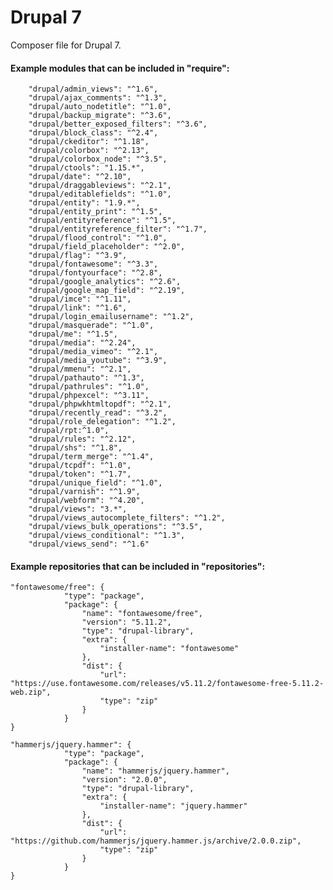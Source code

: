 # Drupal 7

Composer file for Drupal 7.

#### Example modules that can be included in "require":

        "drupal/admin_views": "^1.6",
        "drupal/ajax_comments": "^1.3",
        "drupal/auto_nodetitle": "^1.0",
        "drupal/backup_migrate": "^3.6",
        "drupal/better_exposed_filters": "^3.6",
        "drupal/block_class": "^2.4",
        "drupal/ckeditor": "^1.18",
        "drupal/colorbox": "^2.13",
        "drupal/colorbox_node": "^3.5",
        "drupal/ctools": "1.15.*",
        "drupal/date": "^2.10",
        "drupal/draggableviews": "^2.1",
        "drupal/editablefields": "^1.0",
        "drupal/entity": "1.9.*",
        "drupal/entity_print": "^1.5",
        "drupal/entityreference": "^1.5",
        "drupal/entityreference_filter": "^1.7",
        "drupal/flood_control": "^1.0",
        "drupal/field_placeholder": "^2.0",
        "drupal/flag": "^3.9",
        "drupal/fontawesome": "^3.3",
        "drupal/fontyourface": "^2.8",
        "drupal/google_analytics": "^2.6",
        "drupal/google_map_field": "^2.19",
        "drupal/imce": "^1.11",
        "drupal/link": "^1.6",
        "drupal/login_emailusername": "^1.2",
        "drupal/masquerade": "^1.0",
        "drupal/me": "^1.5",
        "drupal/media": "^2.24",
        "drupal/media_vimeo": "^2.1",
        "drupal/media_youtube": "^3.9",
        "drupal/mmenu": "^2.1",
        "drupal/pathauto": "^1.3",
        "drupal/pathrules": "^1.0",
        "drupal/phpexcel": "^3.11",
        "drupal/phpwkhtmltopdf": "^2.1",
        "drupal/recently_read": "^3.2",
        "drupal/role_delegation": "^1.2",
        "drupal/rpt:^1.0",
        "drupal/rules": "^2.12",
        "drupal/shs": "^1.8",
        "drupal/term_merge": "^1.4",
        "drupal/tcpdf": "^1.0",
        "drupal/token": "^1.7",
        "drupal/unique_field": "^1.0",
        "drupal/varnish": "^1.9",
        "drupal/webform": "^4.20",
        "drupal/views": "3.*",
        "drupal/views_autocomplete_filters": "^1.2",
        "drupal/views_bulk_operations": "^3.5",
        "drupal/views_conditional": "^1.3",
        "drupal/views_send": "^1.6"
 
#### Example repositories that can be included in "repositories":
```
"fontawesome/free": {
            "type": "package",
            "package": {
                "name": "fontawesome/free",
                "version": "5.11.2",
                "type": "drupal-library",
                "extra": {
                    "installer-name": "fontawesome"
                },
                "dist": {
                    "url": "https://use.fontawesome.com/releases/v5.11.2/fontawesome-free-5.11.2-web.zip",
                    "type": "zip"
                }
            }
}
```

```
"hammerjs/jquery.hammer": {
            "type": "package",
            "package": {
                "name": "hammerjs/jquery.hammer",
                "version": "2.0.0",
                "type": "drupal-library",
                "extra": {
                    "installer-name": "jquery.hammer"
                },
                "dist": {
                    "url": "https://github.com/hammerjs/jquery.hammer.js/archive/2.0.0.zip",
                    "type": "zip"
                }
            }
}
```
